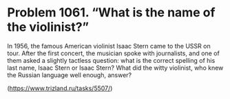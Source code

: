 # Problem 1061. “What is the name of the violinist?”

In 1956, the famous American violinist Isaac Stern came to the USSR on tour. After the first concert, the musician spoke with journalists, and one of them asked a slightly tactless question: what is the correct spelling of his last name, Isaac Stern or Isaac Stern? What did the witty violinist, who knew the Russian language well enough, answer?

(https://www.trizland.ru/tasks/5507/)